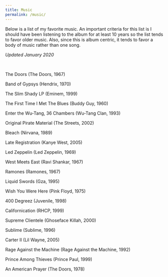 ```yaml
---
title: Music
permalink: /music/
---
```


Below is a list of my favorite music. An important criteria for this list is I should have been listening to the album for at least 10 years so the list tends to favor older music. Also, since this is album centric, it tends to favor a body of music rather than one song. 

<i> Updated January 2020 </i>
<p>&nbsp;</p>



The Doors (The Doors, 1967)

Band of Gypsys (Hendrix, 1970)

The Slim Shady LP (Eminem, 1999)

The First Time I Met The Blues (Buddy Guy, 1960)

Enter the Wu-Tang, 36 Chambers (Wu-Tang Clan, 1993)

Original Pirate Material (The Streets, 2002)

Bleach (Nirvana, 1989)

Late Registration (Kanye West, 2005)

Led Zeppelin (Led Zeppelin, 1969)

West Meets East (Ravi Shankar, 1967)

Ramones (Ramones, 1967)

Liquid Swords (Gza, 1995)

Wish You Were Here (Pink Floyd, 1975)

400 Degreez (Juvenile, 1998)

Californication (RHCP, 1999)

Supreme Clientele (Ghoseface Killah, 2000)

Sublime (Sublime, 1996)

Carter II (Lil Wayne, 2005)

Rage Against the Machine (Rage Against the Machine, 1992)

Prince Among Thieves (Prince Paul, 1999)

An American Prayer (The Doors, 1978)


